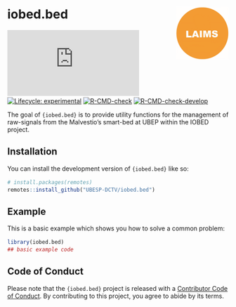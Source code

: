 
<!-- README.md is generated from README.Rmd. Please edit that file -->

# iobed.bed <img src="man/figures/logo.png" align="right" height="120"/>

<!-- badges: start -->

[![CRAN
status](https://www.r-pkg.org/badges/version/iobed.bed)](https://CRAN.R-project.org/package=iobed.bed)
[![Lifecycle:
experimental](https://img.shields.io/badge/lifecycle-experimental-orange.svg)](https://lifecycle.r-lib.org/articles/stages.html#experimental)
[![R-CMD-check](https://github.com/UBESP-DCTV/iobed.bed/workflows/R-CMD-check/badge.svg)](https://github.com/UBESP-DCTV/iobed.bed/actions)
[![R-CMD-check-develop](https://github.com/UBESP-DCTV/iobed.bed/workflows/R-CMD-check-develop/badge.svg)](https://github.com/UBESP-DCTV/iobed.bed/actions)

<!-- badges: end -->

The goal of `{iobed.bed}` is to provide utility functions for the
management of raw-signals from the Malvestio’s smart-bed at UBEP within
the IOBED project.

## Installation

You can install the development version of `{iobed.bed}` like so:

``` r
# install.packages(remotes)
remotes::install_github("UBESP-DCTV/iobed.bed")
```

## Example

This is a basic example which shows you how to solve a common problem:

``` r
library(iobed.bed)
## basic example code
```

## Code of Conduct

Please note that the `{iobed.bed}` project is released with a
[Contributor Code of
Conduct](https://contributor-covenant.org/version/2/0/CODE_OF_CONDUCT.html).
By contributing to this project, you agree to abide by its terms.
